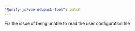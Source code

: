 ```yaml
---
"@unify-js/vue-webpack-tool": patch
---
```


Fix the issue of being unable to read the user configuration file
